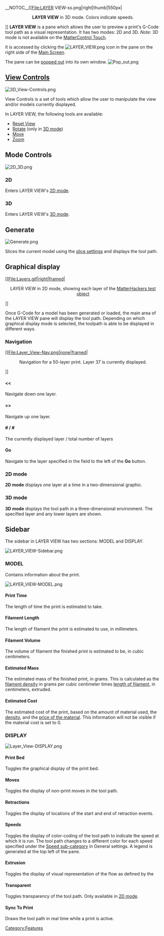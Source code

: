 \_\_NOTOC\_\_\[\[<File:LAYER> VIEW-ss.png|right|thumb|550px|

<center>

**LAYER VIEW** in 3D mode. Colors indicate speeds.

</center>

\]\] **LAYER VIEW** is a pane which allows the user to preview a print's
G-Code tool path as a visual representation. It has two modes: 2D and
3D. *Note*: 3D mode is not available on the [MatterControl
Touch](mattercontrol-touch).

It is accessed by clicking the ![LAYER\_VIEW.png](http://wiki.mattercontrol.com/images/b/b2/LAYER_VIEW.png
"LAYER_VIEW.png") icon in the pane on the right side of the [Main
Screen](main-screen).

The pane can be [popped out](pop-out) into its own window.
![Pop\_out.png](http://wiki.mattercontrol.com/images/7/74/Pop_out.png "Pop_out.png")

## [View Controls](view-controls)

![3D\_View-Controls.png](http://wiki.mattercontrol.com/images/7/7c/3D_View-Controls.png "3D_View-Controls.png")

View Controls is a set of tools which allow the user to manipulate the
view and/or models currently displayed.

In LAYER VIEW, the following tools are available:

  - [Reset View](view-controls#Reset_View)
  - [Rotate](view-controls#Rotate) (only in [3D
    mode](#3D))
  - [Move](view-controls#Move)
  - [Zoom](view-controls#Zoom)

## Mode Controls

![2D\_3D.png](http://wiki.mattercontrol.com/images/a/a7/2D_3D.png "2D_3D.png")

### 2D

Enters LAYER VIEW's [2D mode](#2D_mode).

### 3D

Enters LAYER VIEW's [3D mode](#3D_mode).

## Generate

![Generate.png](http://wiki.mattercontrol.com/images/6/63/Generate.png "Generate.png")

Slices the current model using the [slice settings](settings)
and displays the tool path.

## Graphical display

\[\[[File:Layers.gif|right|framed](File:Layers.gif%7Cright%7Cframed)|

<center>

LAYER VIEW in 2D mode, showing each layer of the [MatterHackers test
object](:file:mhobject.stl)

</center>

\]\]

Once G-Code for a model has been generated or loaded, the main area of
the LAYER VIEW pane will display the tool path. Depending on which
graphical display mode is selected, the toolpath is able to be displayed
in different
ways.

### Navigation

\[\[[File:Layer\_View-Nav.png|none|framed](File:Layer_View-Nav.png%7Cnone%7Cframed)|

<center>

Navigation for a 50-layer print. Layer 37 is currently displayed.

</center>

\]\]

#### \<\<

Navigate down one layer.

#### \>\>

Navigate up one layer.

#### \# / \#

The currently displayed layer / total number of layers

#### Go

Navigate to the layer specified in the field to the left of the **Go**
button.

### 2D mode

**2D mode** displays one layer at a time in a two-dimensional graphic.

### 3D mode

**3D mode** displays the tool path in a three-dimensional environment.
The specified layer and any lower layers are shown.

## Sidebar

The sidebar in LAYER VIEW has two sections: MODEL and DISPLAY.

![LAYER\_VIEW-Sidebar.png](http://wiki.mattercontrol.com/images/c/c5/LAYER_VIEW-Sidebar.png
"LAYER_VIEW-Sidebar.png")

### MODEL

Contains information about the print.

![LAYER\_VIEW-MODEL.png](http://wiki.mattercontrol.com/images/f/f7/LAYER_VIEW-MODEL.png "LAYER_VIEW-MODEL.png")

#### Print Time

The length of time the print is estimated to take.

#### Filament Length

The length of filament the print is estimated to use, in millimeters.

#### Filament Volume

The volume of filament the finished print is estimated to be, in cubic
centimeters.

#### Estimated Mass

The estimated mass of the finished print, in grams. This is calculated
as the [filament
density](settings/filament/material/properties/density) in
grams per cubic centimeter times [length of
filament](layer-view#Filament_Length), in centimeters,
extruded.

#### Estimated Cost

The estimated cost of the print, based on the amount of material used,
the [density](settings/filament/material/properties/density),
and the [price of the
material](settings/filament/material/properties/cost). This
information will not be visible if the material cost is set to 0.

### DISPLAY

![Layer\_View-DISPLAY.png](http://wiki.mattercontrol.com/images/0/05/LAYER_VIEW-DISPLAY.png
"Layer_View-DISPLAY.png")

#### Print Bed

Toggles the graphical display of the print bed.

#### Moves

Toggles the display of non-print moves in the tool path.

#### Retractions

Toggles the display of locations of the start and end of retraction
events.

#### Speeds

Toggles the display of color-coding of the tool path to indicate the
speed at which it is run. The tool path changes to a different color for
each speed specified under the [Speed
sub-category](settings/general/speed) in General settings. A
legend is generated at the top left of the pane.

#### Extrusion

Toggles the display of visual representation of the flow as defined by
the

#### Transparent

Toggles transparency of the tool path. Only available in [2D
mode](#2D_mode).

#### Sync To Print

Draws the tool path in real time while a print is active.

[Category:Features](category:features)
